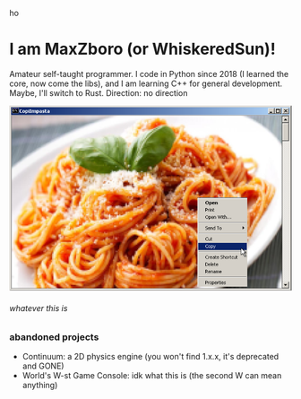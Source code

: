 ho
# I am MaxZboro (or WhiskeredSun)!
Amateur self-taught programmer. I code in Python since 2018 (I learned the core, now come the libs), and I am learning C++ for general development. Maybe, I'll switch to Rust.
Direction: no direction

![avatarka](https://github.com/maxzboro/maxzboro/blob/main/copiimpasta.png?raw=true)
###### whatever this is
  
### abandoned projects
 - Continuum: a 2D physics engine (you won't find 1.x.x, it's deprecated and GONE)
 - World's W-st Game Console: idk what this is (the second W can mean anything)
